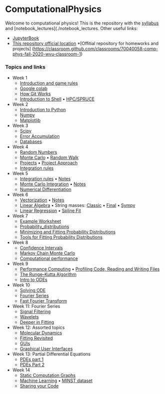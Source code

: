 # ComputationalPhysics

Welcome to computational physics! This is the repository with the [syllabus](./syllabus/SyllabusPhysics301.pdf) and [notebook_lectures](./notebook_lectures. Other useful links:

* [JupyterBook](https://)
* [This repository official location](https://https://github.com/ahromero/ComputationalPhysics)
*[Offitial repository for homeworks and projects] (https://classroom.github.com/classrooms/70040058-comp-phys-fall-2020-wvu-classroom-1)

### Topics and links

* Week 1
    * [Introduction and game rules](https://github.com/Comp-Phys-Fall-2020-WVU/ComputationalClass/blob/master/notebook_lectures/week1/Introduction-to-Computational-Physics.md)
    * [Google colab](https://github.com/Comp-Phys-Fall-2020-WVU/ComputationalClass/blob/master/notebook_lectures/week1/IntroductionGoogleColab.pdf)
    * [How Git Works](https://github.com/Comp-Phys-Fall-2020-WVU/ComputationalClass/blob/master/notebook_lectures/week1/HowGitWorks.pdf)
    * [Introduction to Shell](https://github.com/Comp-Phys-Fall-2020-WVU/ComputationalClass/blob/master/notebook_lectures/week1/IntroductionShell.pdf)
      • [HPC/SPRUCE](https://github.com/Comp-Phys-Fall-2020-WVU/ComputationalClass/blob/master/notebook_lectures/week1/Introduction_to_HPC.pdf)
* Week 2
    * [Introduction to Python](https://nbviewer.jupyter.org/github/ahromero/ComputationalPhysics/tree/master/classes/notebook_lectures/week2/Introduction_to_Python.ipynb)
     * [Numpy](https://nbviewer.jupyter.org/github/ahromero/ComputationalPhysics/tree/master/classes/notebook_lectures/week2/Numpy.ipynb)
     * [Matplotlib](https://nbviewer.jupyter.org/github/ahromero/ComputationalPhysics/tree/master/classes/notebook_lectures/week2/Matplotlib.ipynb)   
* Week 3
    * [Scipy](https://nbviewer.jupyter.org/github/ahromero/ComputationalPhysics/tree/master/classes/notebook_lectures/week2/Scipy.ipynb)
    * [Error Accumulation](https://nbviewer.jupyter.org/github/alromero/ComputationalPhysics/blob/master/notebook_lectures/week3/Errors.ipynb)
    * [Databases](https://nbviewer.jupyter.org/github/ahromero/ComputationalPhysics/tree/master/classes/notebook_lectures/week3/Pandas.ipynb)
* Week 4
    * [Random Numbers](https://nbviewer.jupyter.org/github/ahromero/ComputationalPhysics/tree/master/classes/notebook_lectures/week4/Random_numbers.ipynb)
    * [Monte Carlo](https://nbviewer.jupyter.org/github/ahromero/ComputationalPhysics/tree/master/classes/notebook_lectures/week4/MC.ipynb)
      • [Random Walk](https://nbviewer.jupyter.org/github/ahromero/ComputationalPhysics/tree/master/classes/notebook_lectures/week4/RandomWalk.ipynb)
    * [Projects](https://nbviewer.jupyter.org/github/ahromero/ComputationalPhysics/tree/master/classes/notebook_lectures/week4/Projects_CP.md)
      • [Project Approach](https://nbviewer.jupyter.org/github/ahromero/ComputationalPhysics/tree/master/classes/notebook_lectures/week4/Projects.pdf)
    * [Integration rules](https://nbviewer.jupyter.org/github/ahromero/ComputationalPhysics/tree/master/classes/notebook_lectures/week4/Integration.ipynb)
* Week 5
    * [Integration rules](https://nbviewer.jupyter.org/github/ahromero/ComputationalPhysics/tree/master/classes/notebook_lectures/week5/Integration.ipynb)
      • [Notes](https://nbviewer.jupyter.org/github/ahromero/ComputationalPhysics/tree/master/classes/notebook_lectures/week5/NotesIntegration.pdf)
    * [Monte Carlo Integration](https://nbviewer.jupyter.org/github/ahromero/ComputationalPhysics/tree/master/classes/notebook_lectures/week5/MCintegration.ipynb)
      • [Notes](https://nbviewer.jupyter.org/github/ahromero/ComputationalPhysics/tree/master/classes/notebook_lectures/week5/Notesmcintegration.pdf)
    * [Numerical Differentiation](https://nbviewer.jupyter.org/github/ahromero/ComputationalPhysics/tree/master/classes/notebook_lectures/week5/Differentiation.ipynb)
* Week 6
    * [Vectorization](https://nbviewer.jupyter.org/github/ahromero/ComputationalPhysics/tree/master/classes/notebook_lectures/week6/Vectorization.ipynb)
      • [Notes](https://nbviewer.jupyter.org/github/ahromero/ComputationalPhysics/tree/master/classes/notebook_lectures/week6/NotesVectorization.pdf)
    * [Linear Algebra](https://nbviewer.jupyter.org/github/ahromero/ComputationalPhysics/tree/master/classes/notebook_lectures/week6/Linearalgebra.ipynb)
      • String masses:
      [Classic](https://nbviewer.jupyter.org/github/ahromero/ComputationalPhysics/tree/master/classes/notebook_lectures/week6/String_masses_classic.ipynb)
      • [Final](https://nbviewer.jupyter.org/github/alromero/ComputationalPhysics/blob/master/notebook_lectures/week6/String_masses.ipynb)
      • [Sympy](https://nbviewer.jupyter.org/github/alromero/ComputationalPhysics/blob/master/notebook_lectures/week6/String_masses_sympy.ipynb)
    * [Linear Regression](https://nbviewer.jupyter.org/github/alromero/ComputationalPhysics/blob/master/notebook_lectures/week6/Fitting.ipynb)
      • [Spline Fit](https://nbviewer.jupyter.org/github/alromero/ComputationalPhysics/blob/master/notebook_lectures/week6/Spline_fit.ipynb)
* Week 7
    * [Example Worksheet](https://nbviewer.jupyter.org/github/alromero/ComputationalPhysics/blob/master/classes/week7/WorksheetExample.ipynb)
    * [Probability_distributions](https://nbviewer.jupyter.org/github/alromero/ComputationalPhysics/blob/master/classes/week7/ProbabilityDistributions.ipynb)
    * [Minimizing and Fitting Probability Distributions](https://nbviewer.jupyter.org/github/alromero/ComputationalPhysics/blob/master/classes/week7/FittingProbDistributions.ipynb)
    * [Tools for Fitting Probability Distributions](https://nbviewer.jupyter.org/github/alromero/ComputationalPhysics/blob/master/classes/week7/Fittingtools.ipynb)
* Week 8
    * [Confidence Intervals](https://nbviewer.jupyter.org/github/alromero/ComputationalPhysics/blob/master/classes/week8/Confidence_intervals.ipynb)
    * [Markov Chain Monte Carlo](https://nbviewer.jupyter.org/github/alromero/ComputationalPhysics/blob/master/classes/week8/MCMC.ipynb)
    * [Computational performance](https://nbviewer.jupyter.org/github/alromero/ComputationalPhysics/blob/master/classes/week8/ComputationalPerformace.ipynb)
* Week 9
    * [Performance Computing](https://nbviewer.jupyter.org/github/alromero/ComputationalPhysics/blob/master/classes/week9/HPC_Performance.ipynb)
     • [Profiling Code, Reading and Writing Files](https://nbviewer.jupyter.org/github/alromero/ComputationalPhysics/blob/master/classes/week9/Profiling.ipynb)
    * [The Runge–Kutta Algorithm](https://nbviewer.jupyter.org/github/alromero/ComputationalPhysics/blob/master/classes/week9/RK.ipynb)
    * [Intro to ODEs](https://nbviewer.jupyter.org/github/alromero/ComputationalPhysics/blob/master/classes/week9/ODE.ipynb)
* Week 10
    * [Solving ODE](https://nbviewer.jupyter.org/github/alromero/ComputationalPhysics/blob/master/classes/week10/Solving_ode.ipynb)
    * [Fourier Series](https://nbviewer.jupyter.org/github/alromero/ComputationalPhysics/blob/master/classes/week11/Fourier_series.ipynb)
    * [Fast Fourier Transform](https://nbviewer.jupyter.org/github/alromero/ComputationalPhysics/blob/master/classes/week11/FFT.ipynb)
* Week 11: Fourier Series
    * [Signal Filtering](https://nbviewer.jupyter.org/github/alromero/ComputationalPhysics/blob/master/classes/week11/SignalFiltering.ipynb)
    * [Wavelets](https://nbviewer.jupyter.org/github/alromero/ComputationalPhysics/blob/master/classes/week11/Wavelets.ipynb)
    * [Deeper in Fitting](https://nbviewer.jupyter.org/github/alromero/ComputationalPhysics/blob/master/classes/week11/DeeperInFitting.ipynb)
* Week 12: Assorted topics
    * [Molecular Dynamics](https://nbviewer.jupyter.org/github/alromero/ComputationalPhysics/blob/master/classes/week12/MD.ipynb)
    * [Fitting Revisited](https://nbviewer.jupyter.org/github/alromero/ComputationalPhysics/blob/master/classes/week12/Fitting.ipynb)
    * [GUIs](https://nbviewer.jupyter.org/github/alromero/ComputationalPhysics/blob/master/classes/week12/guis.ipynb)
    * [Graphical User Interfaces](https://nbviewer.jupyter.org/github/alromero/ComputationalPhysics/blob/master/classes/week11/GUI.ipynb)
* Week 13: Partial Differential Equations
    * [PDEs part 1](https://nbviewer.jupyter.org/github/alromero/ComputationalPhysics/blob/master/classes/week13/PDE_1.ipynb)
    * [PDEs Part 2](https://nbviewer.jupyter.org/github/alromero/ComputationalPhysics/blob/master/classes/week13/PDE_2.ipynb)
* Week 14
    * [Static Computation Graphs](https://nbviewer.jupyter.org/github/alromero/ComputationalPhysics/blob/master/classes/week14/Graphs.ipynb)
    * [Machine Learning](https://nbviewer.jupyter.org/github/alromero/ComputationalPhysics/blob/master/classes/week14/ml.ipynb)
      • [MINST dataset](https://nbviewer.jupyter.org/github/alromero/ComputationalPhysics/blob/master/classes/week14/MNIST.ipynb)
    * [Sharing your Code](https://nbviewer.jupyter.org/github/alromero/ComputationalPhysics/blob/master/classes/week14/sharing.ipynb)

